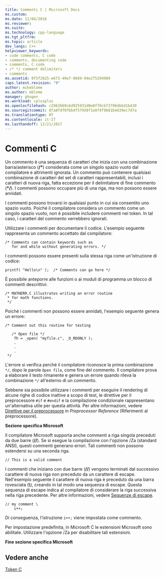 ```yaml
---
title: Commenti C | Microsoft Docs
ms.custom: 
ms.date: 11/04/2016
ms.reviewer: 
ms.suite: 
ms.technology: cpp-language
ms.tgt_pltfrm: 
ms.topic: article
dev_langs: C++
helpviewer_keywords:
- code comments, C code
- comments, documenting code
- comments, C code
- /* */ comment delimiters
- comments
ms.assetid: 0f5f2825-e673-49e7-8669-94e2f5294989
caps.latest.revision: "9"
author: mikeblome
ms.author: mblome
manager: ghogen
ms.workload: cplusplus
ms.openlocfilehash: c2962669c6d925931d0e8ff0cbf3796dbbd1b430
ms.sourcegitcommit: 8fa8fdf0fbb4f57950f1e8f4f9b81b4d39ec7d7a
ms.translationtype: HT
ms.contentlocale: it-IT
ms.lasthandoff: 12/21/2017
---
```

# <a name="c-comments"></a>Commenti C
Un commento è una sequenza di caratteri che inizia con una combinazione barra/asterisco (<b>/\*</b>) considerata come un singolo spazio vuoto dal compilatore e altrimenti ignorata. Un commento può contenere qualsiasi combinazione di caratteri del set di caratteri rappresentabili, inclusi i caratteri di nuova riga, fatta eccezione per il delimitatore di fine commento (<b>\*/</b>). I commenti possono occupare più di una riga, ma non possono essere annidati.  
  
 I commenti possono trovarsi in qualsiasi punto in cui sia consentito uno spazio vuoto. Poiché il compilatore considera un commento come un singolo spazio vuoto, non è possibile includere commenti nei token. In tal caso, i caratteri del commento verrebbero ignorati.  
  
 Utilizzare i commenti per documentare il codice. L'esempio seguente rappresenta un commento accettato dal compilatore:  
  
```  
/* Comments can contain keywords such as  
   for and while without generating errors. */  
```  
  
 I commenti possono essere presenti sulla stessa riga come un'istruzione di codice:  
  
```  
printf( "Hello\n" );  /* Comments can go here */  
```  
  
 È possibile anteporre alle funzioni o ai moduli di programma un blocco di commenti descrittivi:  
  
```  
/* MATHERR.C illustrates writing an error routine   
 * for math functions.   
 */   
```  
  
 Poiché i commenti non possono essere annidati, l'esempio seguente genera un errore:  
  
```  
/* Comment out this routine for testing   
  
   /* Open file */  
    fh = _open( "myfile.c", _O_RDONLY );  
    .  
    .  
    .  
 */  
```  
  
 L'errore si verifica perché il compilatore riconosce la prima combinazione `*/`, dopo le parole `Open file`, come fine del commento. Il compilatore prova a elaborare il testo rimanente e genera un errore quando rileva la combinazione `*/` all'esterno di un commento.  
  
 Sebbene sia possibile utilizzare i commenti per eseguire il rendering di alcune righe di codice inattive a scopo di test, le direttive per il preprocessore `#if` e `#endif` e la compilazione condizionale rappresentano un'alternativa utile per questa attività. Per altre informazioni, vedere [Direttive per il preprocessore](../preprocessor/preprocessor-directives.md) in *Preprocessor Reference* (Riferimenti al preprocessore).  
  
 **Sezione specifica Microsoft**  
  
 Il compilatore Microsoft supporta anche commenti a riga singola preceduti da due barre (**//**). Se si esegue la compilazione con l'opzione /Za (standard ANSI), questi commenti generano errori. Tali commenti non possono estendersi su una seconda riga.  
  
```  
// This is a valid comment  
```  
  
 I commenti che iniziano con due barre (**//**) vengono terminati dal successivo carattere di nuova riga non preceduto da un carattere di escape. Nell'esempio seguente il carattere di nuova riga è preceduto da una barra rovesciata (**\\**), creando in tal modo una sequenza di escape. Questa sequenza di escape indica al compilatore di considerare la riga successiva nella riga precedente. Per altre informazioni, vedere [Sequenze di escape](../c-language/escape-sequences.md).  
  
```  
// my comment \  
    i++;   
```  
  
 Di conseguenza, l'istruzione `i++;` viene impostata come commento.  
  
 Per impostazione predefinita, in Microsoft C le estensioni Microsoft sono abilitate. Utilizzare l'opzione /Za per disabilitare tali estensioni.  
  
 **Fine sezione specifica Microsoft**  
  
## <a name="see-also"></a>Vedere anche  
 [Token C](../c-language/c-tokens.md)
